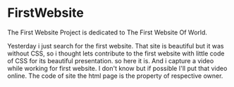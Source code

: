 # FirstWebsite
The First Website Project is dedicated to The First Website Of World.

Yesterday i just search for the first website. That site is beautiful but it was without CSS, so i thought lets contribute to the first website with little code of CSS for its beautiful presentation. so here it is. And i capture a video while working for first website. I don't know but if possible I'll put that video online.
The code of site the html page is the property of respective owner. 
